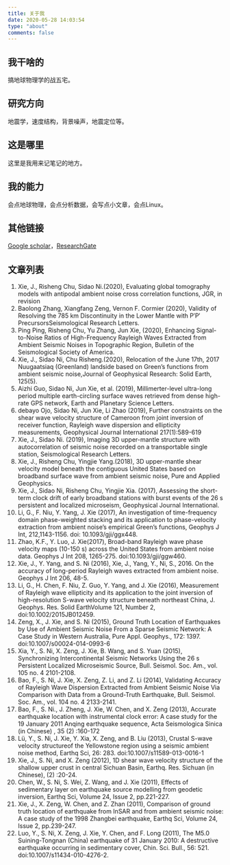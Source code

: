```yaml
---
title: 关于我
date: 2020-05-28 14:03:54
type: "about"
comments: false
---
```

## 我干啥的
搞地球物理学的战五宅。

## 研究方向
地震学，速度结构，背景噪声，地震定位等。

## 这是哪里
这里是我用来记笔记的地方。

## 我的能力
会点地球物理，会点分析数据，会写点小文章，会点Linux。

## 其他链接
[Google scholar](https://scholar.google.com/citations?user=HlONCtkAAAAJ&hl=en)，[ResearchGate](https://www.researchgate.net/profile/Jun_Xie6)

## 文章列表

1. Xie, J., Risheng Chu, Sidao Ni.(2020), Evaluating global tomography models with antipodal ambient noise cross correlation functions, JGR, in revision
21. Baolong Zhang, Xiangfang Zeng, Vernon F. Cormier (2020), Validity of Resolving the 785 km Discontinuity in the Lower Mantle with P′P′ PrecursorsSeismological Research Letters.
20. Ping Ping, Risheng Chu, Yu Zhang, Jun Xie, (2020), Enhancing Signal-to-Noise Ratios of High-Frequency Rayleigh Waves Extracted from Ambient Seismic Noises in Topographic Region, Bulletin of the Seismological Society of America.
19. Xie, J., Sidao Ni, Chu Risheng.(2020), Relocation of the June 17th, 2017 Nuugaatsiaq (Greenland) landside based on Green’s functions from ambient seismic noise,Journal of Geophysical Research: Solid Earth, 125(5).
18. Aizhi Guo, Sidao Ni, Jun Xie, et al. (2019), Millimerter-level ultra-long period multiple earth-circling surface waves retrieved from dense high-rate GPS network, Earth and Planetary Science Letters.
17. debayo Ojo, Sidao Ni, Jun Xie, Li Zhao (2019), Further constraints on the shear wave velocity structure of Cameroon from joint inversion of receiver function, Rayleigh wave dispersion and ellipticity measurements, Geophysical Journal International 217(1):589-619
16. Xie, J., Sidao Ni. (2019), Imaging 3D upper-mantle structure with autocorrelation of seismic noise recorded on a transportable single station, Seismological Research Letters.
15. Xie, J., Risheng Chu, Yingjie Yang.(2018), 3D upper-mantle shear velocity model beneath the contiguous United States based on broadband surface wave from ambient seismic noise, Pure and Applied Geophysics.
14. Xie, J., Sidao Ni, Risheng Chu, Yingjie Xia. (2017), Assessing the short-term clock drift of early broadband stations with burst events of the 26 s persistent and localized microseism, Geophysical Journal International.
13. Li, G., F. Niu, Y. Yang, J. Xie (2017), An investigation of time-frequency domain phase-weighted stacking and its application to phase-velocity extraction from ambient noise’s empirical Green’s functions, Geophys J Int, 212,1143-1156. doi: 10.1093/gji/ggx448.
12. Zhao, K.F., Y. Luo, J. Xie(2017), Broad-band Rayleigh wave phase velocity maps (10-150 s) across the United States from ambient noise data. Geophys J Int 208, 1265-275. doi:10.1093/gji/ggw460.
11. Xie, J., Y. Yang, and S. Ni (2016), Xie, J., Yang, Y., Ni, S., 2016. On the accuracy of long-period Rayleigh waves extracted from ambient noise. Geophys J Int 206, 48-5.
10. Li, G., H. Chen, F. Niu, Z. Guo, Y. Yang, and J. Xie (2016), Measurement of Rayleigh wave ellipticity and its application to the joint inversion of high-resolution S-wave velocity structure beneath northeast China, J. Geophys. Res. Solid EarthVolume 121, Number 2, doi:10.1002/2015JB012459.
9. Zeng, X., J. Xie, and S. Ni (2015), Ground Truth Location of Earthquakes by Use of Ambient Seismic Noise From a Sparse Seismic Network: A Case Study in Western Australia, Pure Appl. Geophys., 172: 1397. doi:10.1007/s00024-014-0993-6
8. Xia, Y., S. Ni, X. Zeng, J. Xie, B. Wang, and S. Yuan (2015), Synchronizing Intercontinental Seismic Networks Using the 26 s Persistent Localized Microseismic Source, Bull. Seismol. Soc. Am., vol. 105 no. 4 2101-2108.
7. Bao, F., S. Ni, J. Xie, X. Zeng, Z. Li, and Z. Li (2014), Validating Accuracy of Rayleigh Wave Dispersion Extracted from Ambient Seismic Noise Via Comparison with Data from a Ground-Truth Earthquake, Bull. Seismol. Soc. Am., vol. 104 no. 4 2133-2141.
6. Bao, F., S. Ni., J. Zheng, J. Xie, W. Chen, and X. Zeng (2013), Accurate earthquake location with instrumental clock error: A case study for the 19 January 2011 Anqing earthquake sequence, Acta Seismologica Sinica (in Chinese) , 35 (2) :160-172
5. Lü, Y., S. Ni, J. Xie, Y. Xia, X. Zeng, and B. Liu (2013), Crustal S-wave velocity structureof the Yellowstone region using a seismic ambient noise method, Earthq Sci, 26: 283. doi:10.1007/s11589-013-0016-1
4. Xie, J., S. Ni, and X. Zeng (2012), 1D shear wave velocity structure of the shallow upper crust in central Sichuan Basin, Earthq. Res. Sichuan (in Chinese), (2) :20-24.
3. Chen, W., S. Ni, S. Wei, Z. Wang, and J. Xie (2011), Effects of sedimentary layer on earthquake source modelling from geodetic inversion, Earthq Sci, Volume 24, Issue 2, pp.221-227.
2. Xie, J., X. Zeng, W. Chen, and Z. Zhan (2011), Comparison of ground truth location of earthquake from InSAR and from ambient seismic noise: A case study of the 1998 Zhangbei earthquake, Earthq Sci, Volume 24, Issue 2, pp.239-247.
1. Luo, Y., S. Ni, X. Zeng, J. Xie, Y. Chen, and F. Long (2011), The M5.0 Suining-Tongnan (China) earthquake of 31 January 2010: A destructive earthquake occurring in sedimentary cover, Chin. Sci. Bull., 56: 521. doi:10.1007/s11434-010-4276-2.
